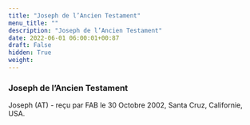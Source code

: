 ```yaml
---
title: "Joseph de l’Ancien Testament"
menu_title: ""
description: "Joseph de l’Ancien Testament"
date: 2022-06-01 06:00:01+00:87
draft: False
hidden: True
weight:
---
```

### Joseph de l’Ancien Testament

Joseph (AT) - reçu par FAB le 30 Octobre 2002, Santa Cruz, Californie, USA.
